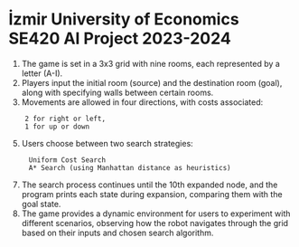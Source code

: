 # İzmir University of Economics SE420 AI Project 2023-2024

1. The game is set in a 3x3 grid with nine rooms, each represented by a letter (A-I).
2. Players input the initial room (source) and the destination room (goal), along with specifying walls between certain rooms.
3. Movements are allowed in four directions, with costs associated:
```
    2 for right or left,
    1 for up or down
```
5. Users choose between two search strategies:
```
     Uniform Cost Search
     A* Search (using Manhattan distance as heuristics)
```
7. The search process continues until the 10th expanded node, and the program prints each state during expansion, comparing them with the goal state.
8. The game provides a dynamic environment for users to experiment with different scenarios, observing how the robot navigates through the grid based on their inputs and chosen search algorithm.

